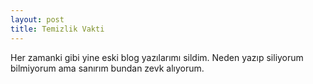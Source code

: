 ```yaml
---
layout: post
title: Temizlik Vakti
---
```


Her zamanki gibi yine eski blog yazılarımı sildim. Neden yazıp siliyorum bilmiyorum ama sanırım bundan zevk alıyorum.
